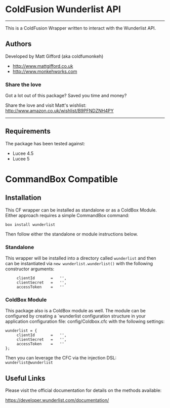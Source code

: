 # ColdFusion Wunderlist API

---

This is a ColdFusion Wrapper written to interact with the Wunderlist API.


## Authors

Developed by Matt Gifford (aka coldfumonkeh)

- http://www.mattgifford.co.uk
- http://www.monkehworks.com


### Share the love

Got a lot out of this package? Saved you time and money?

Share the love and visit Matt's wishlist: http://www.amazon.co.uk/wishlist/B9PFNDZNH4PY

---

## Requirements


The package has been tested against:

* Lucee 4.5
* Lucee 5

# CommandBox Compatible

## Installation
This CF wrapper can be installed as standalone or as a ColdBox Module. Either approach requires a simple CommandBox command:

`box install wunderlist`

Then follow either the standalone or module instructions below.

### Standalone
This wrapper will be installed into a directory called `wunderlist` and then can be instantiated via `new wunderlist.wunderlist()` with the following constructor arguments:

```
     clientId    	=	'',
     clientSecret   =	'',
     accessToken	=	''
```

### ColdBox Module
This package also is a ColdBox module as well. The module can be configured by creating a `wunderlist configuration structure in your application configuration file: config/Coldbox.cfc with the following settings:

```
wunderlist = {
     clientId    	=	'',
     clientSecret   =	'',
     accessToken	=	''
};
```
Then you can leverage the CFC via the injection DSL: `wunderlist@wunderlist`

## Useful Links

Please visit the official documentation for details on the methods available:

https://developer.wunderlist.com/documentation/
